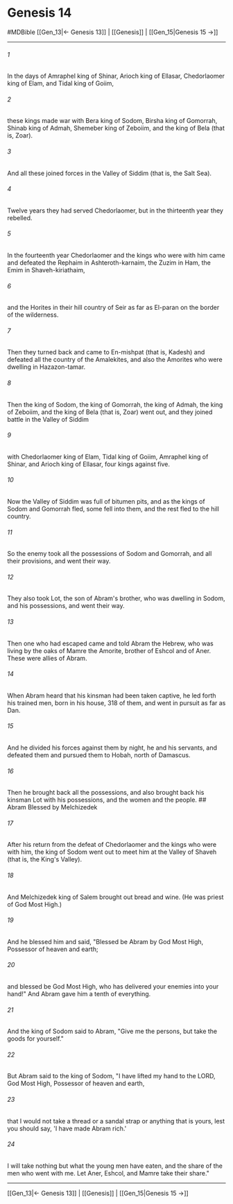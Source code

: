 # Genesis 14
#MDBible
[[Gen_13|← Genesis 13]] | [[Genesis]] | [[Gen_15|Genesis 15 →]]

***

###### 1 
In the days of Amraphel king of Shinar, Arioch king of Ellasar, Chedorlaomer king of Elam, and Tidal king of Goiim, 

###### 2 
these kings made war with Bera king of Sodom, Birsha king of Gomorrah, Shinab king of Admah, Shemeber king of Zeboiim, and the king of Bela (that is, Zoar). 

###### 3 
And all these joined forces in the Valley of Siddim (that is, the Salt Sea). 

###### 4 
Twelve years they had served Chedorlaomer, but in the thirteenth year they rebelled. 

###### 5 
In the fourteenth year Chedorlaomer and the kings who were with him came and defeated the Rephaim in Ashteroth-karnaim, the Zuzim in Ham, the Emim in Shaveh-kiriathaim, 

###### 6 
and the Horites in their hill country of Seir as far as El-paran on the border of the wilderness. 

###### 7 
Then they turned back and came to En-mishpat (that is, Kadesh) and defeated all the country of the Amalekites, and also the Amorites who were dwelling in Hazazon-tamar. 

###### 8 
Then the king of Sodom, the king of Gomorrah, the king of Admah, the king of Zeboiim, and the king of Bela (that is, Zoar) went out, and they joined battle in the Valley of Siddim 

###### 9 
with Chedorlaomer king of Elam, Tidal king of Goiim, Amraphel king of Shinar, and Arioch king of Ellasar, four kings against five. 

###### 10 
Now the Valley of Siddim was full of bitumen pits, and as the kings of Sodom and Gomorrah fled, some fell into them, and the rest fled to the hill country. 

###### 11 
So the enemy took all the possessions of Sodom and Gomorrah, and all their provisions, and went their way. 

###### 12 
They also took Lot, the son of Abram's brother, who was dwelling in Sodom, and his possessions, and went their way. 

###### 13 
Then one who had escaped came and told Abram the Hebrew, who was living by the oaks of Mamre the Amorite, brother of Eshcol and of Aner. These were allies of Abram. 

###### 14 
When Abram heard that his kinsman had been taken captive, he led forth his trained men, born in his house, 318 of them, and went in pursuit as far as Dan. 

###### 15 
And he divided his forces against them by night, he and his servants, and defeated them and pursued them to Hobah, north of Damascus. 

###### 16 
Then he brought back all the possessions, and also brought back his kinsman Lot with his possessions, and the women and the people. ## Abram Blessed by Melchizedek 

###### 17 
After his return from the defeat of Chedorlaomer and the kings who were with him, the king of Sodom went out to meet him at the Valley of Shaveh (that is, the King's Valley). 

###### 18 
And Melchizedek king of Salem brought out bread and wine. (He was priest of God Most High.) 

###### 19 
And he blessed him and said, "Blessed be Abram by God Most High, Possessor of heaven and earth; 

###### 20 
and blessed be God Most High, who has delivered your enemies into your hand!" And Abram gave him a tenth of everything. 

###### 21 
And the king of Sodom said to Abram, "Give me the persons, but take the goods for yourself." 

###### 22 
But Abram said to the king of Sodom, "I have lifted my hand to the LORD, God Most High, Possessor of heaven and earth, 

###### 23 
that I would not take a thread or a sandal strap or anything that is yours, lest you should say, 'I have made Abram rich.' 

###### 24 
I will take nothing but what the young men have eaten, and the share of the men who went with me. Let Aner, Eshcol, and Mamre take their share." 

***

[[Gen_13|← Genesis 13]] | [[Genesis]] | [[Gen_15|Genesis 15 →]]
